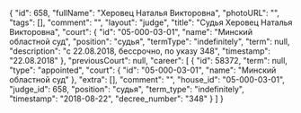 {
    "id": 658,
    "fullName": "Херовец Наталья Викторовна",
    "photoURL": "",
    "tags": [],
    "comment": "",
    "layout": "judge",
    "title": "Судья Херовец Наталья Викторовна",
    "court": {
        "id": "05-000-03-01",
        "name": "Минский областной суд",
        "position": "судья",
        "termType": "indefinitely",
        "term": null,
        "description": "c 22.08.2018, бессрочно, по указу 348",
        "timestamp": "22.08.2018"
    },
    "previousCourt": null,
    "career": [
        {
            "id": 58372,
            "term": null,
            "type": "appointed",
            "court": {
                "id": "05-000-03-01",
                "name": "Минский областной суд"
            },
            "extra": [],
            "comment": "",
            "house_id": "05-000-03-01",
            "judge_id": 658,
            "position": "судья",
            "term_type": "indefinitely",
            "timestamp": "2018-08-22",
            "decree_number": "348"
        }
    ]
}